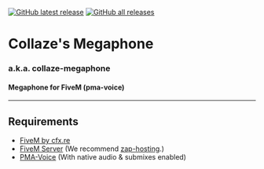 [![GitHub latest release](https://img.shields.io/github/downloads/Collaze/collaze-megaphone/latest/total?label=latest-release&logo=GitHub)](https://github.com/Collaze/collaze-megaphone/releases/latest)
[![GitHub all releases](https://img.shields.io/github/downloads/Collaze/collaze-megaphone/total?label=all-releases&logo=GitHub)](https://github.com/Collaze/collaze-megaphone/releases)

# Collaze's Megaphone
### a.k.a. collaze-megaphone
#### Megaphone for FiveM (pma-voice)
---

## Requirements
- [FiveM by cfx.re](https://fivem.net/)
- [FiveM Server](https://docs.fivem.net/docs/server-manual/setting-up-a-server/) (We recommend [zap-hosting](https://zap-hosting.com/en/).)
- [PMA-Voice](https://github.com/AvarianKnight/pma-voice/) (With native audio & submixes enabled)
